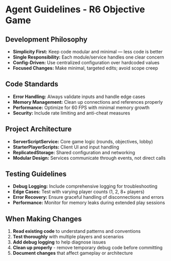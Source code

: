 # Agent Guidelines - R6 Objective Game

## Development Philosophy
- **Simplicity First:** Keep code modular and minimal — less code is better
- **Single Responsibility:** Each module/service handles one clear concern
- **Config-Driven:** Use centralized configuration over hardcoded values
- **Focused Changes:** Make minimal, targeted edits; avoid scope creep

## Code Standards
- **Error Handling:** Always validate inputs and handle edge cases
- **Memory Management:** Clean up connections and references properly
- **Performance:** Optimize for 60 FPS with minimal memory growth
- **Security:** Include rate limiting and anti-cheat measures

## Project Architecture
- **ServerScriptService:** Core game logic (rounds, objectives, lobby)
- **StarterPlayerScripts:** Client UI and input handling
- **ReplicatedStorage:** Shared configuration and networking
- **Modular Design:** Services communicate through events, not direct calls

## Testing Guidelines
- **Debug Logging:** Include comprehensive logging for troubleshooting
- **Edge Cases:** Test with varying player counts (1, 2, 8+ players)
- **Error Recovery:** Ensure graceful handling of disconnections and errors
- **Performance:** Monitor for memory leaks during extended play sessions

## When Making Changes
1. **Read existing code** to understand patterns and conventions
2. **Test thoroughly** with multiple players and scenarios
3. **Add debug logging** to help diagnose issues
4. **Clean up properly** - remove temporary debug code before committing
5. **Document changes** that affect gameplay or architecture

